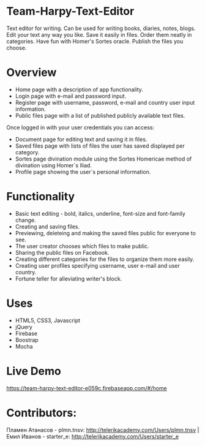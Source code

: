 # Team-Harpy-Text-Editor
Text editor for writing. Can be used for writing books, diaries, notes, blogs.
Edit your text any way you like. Save it easily in files. Order them neatly in categories. Have fun with Homer's Sortes oracle. Publish the files you choose.

# Overview
- Home page with a description of app functionality.
- Login page with e-mail and password input.
- Register page with username, password, e-mail and country user input information.
- Public files page with a list of published publicly available text files.

Once logged in with your user credentials you can access:
- Document page for editing text and saving it in files.
- Saved files page with lists of files the user has saved displayed per category.
- Sortes page divination module using the Sortes Homericae method of divination using Homer`s Iliad.
- Profile page showing the user`s personal information.

# Functionality
- Basic text editing - bold, italics, underline, font-size and font-family change.
- Creating and saving files.
- Previewing, deleteing and making the saved files public for everyone to see.
- The user creator chooses which files to make public.
- Sharing the public files on Facebook.
- Creating different categories for the files to organize them more easily.
- Creating user profiles specifying username, user e-mail and user country.
- Fortune teller for alleviating writer's block.

# Uses
- HTML5, CSS3, Javascript
- jQuery
- Firebase
- Boostrap
- Mocha

# Live Demo
https://team-harpy-text-editor-e059c.firebaseapp.com/#/home

# Contributors:
Пламен Атанасов - plmn.tnsv: http://telerikacademy.com/Users/plmn.tnsv | 
Емил Иванов - starter_e: http://telerikacademy.com/Users/starter_e